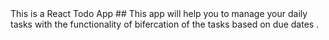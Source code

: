 <head>This is a React Todo App </head>
## This app will help you to manage your daily tasks with the functionality of bifercation of the tasks based on due dates .
